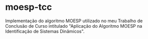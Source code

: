 # moesp-tcc
Implementação do algoritmo MOESP utilizado no meu Trabalho de Conclusão de Curso intitulado "Aplicação do Algoritmo MOESP na Identificação de Sistemas Dinâmicos".
